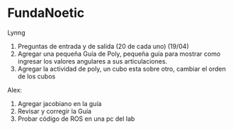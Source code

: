 # FundaNoetic

Lynng
1. Preguntas de entrada y de salida (20 de cada uno) (19/04)
2. Agregar una pequeña Guía de Poly, pequeña guía para mostrar como ingresar los valores angulares a sus articulaciones. 
3. Agregar la actividad de poly, un cubo esta sobre otro, cambiar el orden de los cubos

Alex:
1. Agregar jacobiano en la guía
2. Revisar y corregir la Guía
3. Probar código de ROS en una pc del lab


